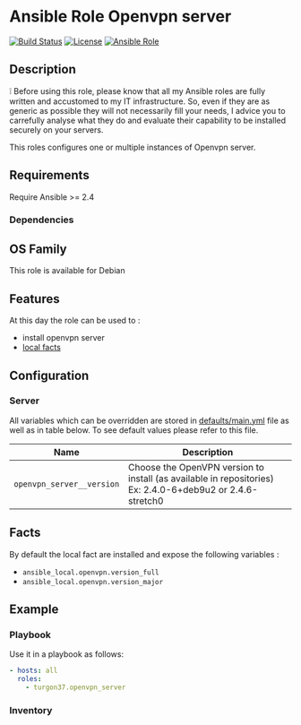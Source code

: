 Ansible Role Openvpn server
========

[![Build Status](https://travis-ci.org/Turgon37/ansible-openvpn-server.svg?branch=master)](https://travis-ci.org/Turgon37/ansible-openvpn-server)
[![License](https://img.shields.io/badge/license-MIT%20License-brightgreen.svg)](https://opensource.org/licenses/MIT)
[![Ansible Role](https://img.shields.io/badge/ansible%20role-Turgon37.openvpn_server-blue.svg)](https://galaxy.ansible.com/Turgon37/openvpn_server/)

## Description

:grey_exclamation: Before using this role, please know that all my Ansible roles are fully written and accustomed to my IT infrastructure. So, even if they are as generic as possible they will not necessarily fill your needs, I advice you to carrefully analyse what they do and evaluate their capability to be installed securely on your servers.

This roles configures one or multiple instances of Openvpn server.

## Requirements

Require Ansible >= 2.4

### Dependencies

## OS Family

This role is available for Debian

## Features

At this day the role can be used to :

  * install openvpn server
  * [local facts](#facts)

## Configuration

### Server

All variables which can be overridden are stored in [defaults/main.yml](defaults/main.yml) file as well as in table below. To see default values please refer to this file.

| Name                          | Description                                                                                                      |
| ----------------------------- | ---------------------------------------------------------------------------------------------------------------- |
| `openvpn_server__version`            | Choose the OpenVPN version to install (as available in repositories) Ex: 2.4.0-6+deb9u2 or 2.4.6-stretch0 |

## Facts

By default the local fact are installed and expose the following variables :

* ```ansible_local.openvpn.version_full```
* ```ansible_local.openvpn.version_major```


## Example

### Playbook

Use it in a playbook as follows:

```yaml
- hosts: all
  roles:
    - turgon37.openvpn_server
```

### Inventory